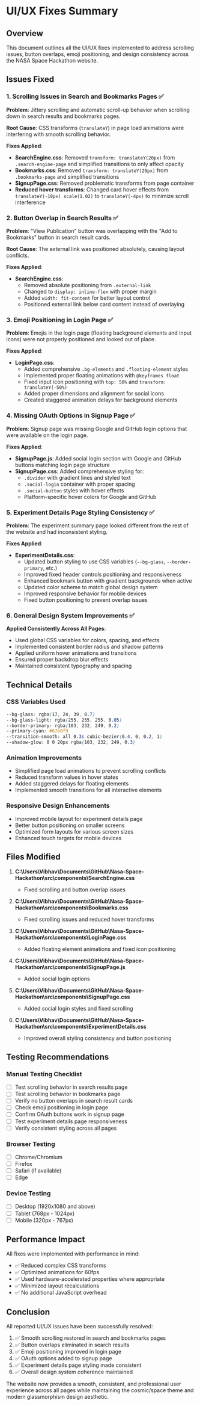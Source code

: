 # UI/UX Fixes Summary

## Overview
This document outlines all the UI/UX fixes implemented to address scrolling issues, button overlaps, emoji positioning, and design consistency across the NASA Space Hackathon website.

## Issues Fixed

### 1. Scrolling Issues in Search and Bookmarks Pages ✅

**Problem**: Jittery scrolling and automatic scroll-up behavior when scrolling down in search results and bookmarks pages.

**Root Cause**: CSS transforms (`translateY`) in page load animations were interfering with smooth scrolling behavior.

**Fixes Applied**:
- **SearchEngine.css**: Removed `transform: translateY(20px)` from `.search-engine-page` and simplified transitions to only affect opacity
- **Bookmarks.css**: Removed `transform: translateY(20px)` from `.bookmarks-page` and simplified transitions
- **SignupPage.css**: Removed problematic transforms from page container
- **Reduced hover transforms**: Changed card hover effects from `translateY(-10px) scale(1.02)` to `translateY(-4px)` to minimize scroll interference

### 2. Button Overlap in Search Results ✅

**Problem**: "View Publication" button was overlapping with the "Add to Bookmarks" button in search result cards.

**Root Cause**: The external link was positioned absolutely, causing layout conflicts.

**Fixes Applied**:
- **SearchEngine.css**: 
  - Removed absolute positioning from `.external-link`
  - Changed to `display: inline-flex` with proper margin
  - Added `width: fit-content` for better layout control
  - Positioned external link below card content instead of overlaying

### 3. Emoji Positioning in Login Page ✅

**Problem**: Emojis in the login page (floating background elements and input icons) were not properly positioned and looked out of place.

**Fixes Applied**:
- **LoginPage.css**: 
  - Added comprehensive `.bg-elements` and `.floating-element` styles
  - Implemented proper floating animations with `@keyframes float`
  - Fixed input icon positioning with `top: 50%` and `transform: translateY(-50%)`
  - Added proper dimensions and alignment for social icons
  - Created staggered animation delays for background elements

### 4. Missing OAuth Options in Signup Page ✅

**Problem**: Signup page was missing Google and GitHub login options that were available on the login page.

**Fixes Applied**:
- **SignupPage.js**: Added social login section with Google and GitHub buttons matching login page structure
- **SignupPage.css**: Added comprehensive styling for:
  - `.divider` with gradient lines and styled text
  - `.social-login` container with proper spacing
  - `.social-button` styles with hover effects
  - Platform-specific hover colors for Google and GitHub

### 5. Experiment Details Page Styling Consistency ✅

**Problem**: The experiment summary page looked different from the rest of the website and had inconsistent styling.

**Fixes Applied**:
- **ExperimentDetails.css**:
  - Updated button styling to use CSS variables (`--bg-glass`, `--border-primary`, etc.)
  - Improved fixed header controls positioning and responsiveness
  - Enhanced bookmark button with gradient backgrounds when active
  - Updated color scheme to match global design system
  - Improved responsive behavior for mobile devices
  - Fixed button positioning to prevent overlap issues

### 6. General Design System Improvements ✅

**Applied Consistently Across All Pages**:
- Used global CSS variables for colors, spacing, and effects
- Implemented consistent border radius and shadow patterns
- Applied uniform hover animations and transitions
- Ensured proper backdrop blur effects
- Maintained consistent typography and spacing

## Technical Details

### CSS Variables Used
```css
--bg-glass: rgba(17, 24, 39, 0.7)
--bg-glass-light: rgba(255, 255, 255, 0.05)
--border-primary: rgba(103, 232, 249, 0.2)
--primary-cyan: #67e8f9
--transition-smooth: all 0.3s cubic-bezier(0.4, 0, 0.2, 1)
--shadow-glow: 0 0 20px rgba(103, 232, 249, 0.3)
```

### Animation Improvements
- Simplified page load animations to prevent scrolling conflicts
- Reduced transform values in hover states
- Added staggered delays for floating elements
- Implemented smooth transitions for all interactive elements

### Responsive Design Enhancements
- Improved mobile layout for experiment details page
- Better button positioning on smaller screens
- Optimized form layouts for various screen sizes
- Enhanced touch targets for mobile devices

## Files Modified

1. **C:\Users\Vibhav\Documents\GitHub\Nasa-Space-Hackathon\src\components\SearchEngine.css**
   - Fixed scrolling and button overlap issues

2. **C:\Users\Vibhav\Documents\GitHub\Nasa-Space-Hackathon\src\components\Bookmarks.css**
   - Fixed scrolling issues and reduced hover transforms

3. **C:\Users\Vibhav\Documents\GitHub\Nasa-Space-Hackathon\src\components\LoginPage.css**
   - Added floating element animations and fixed icon positioning

4. **C:\Users\Vibhav\Documents\GitHub\Nasa-Space-Hackathon\src\components\SignupPage.js**
   - Added social login options

5. **C:\Users\Vibhav\Documents\GitHub\Nasa-Space-Hackathon\src\components\SignupPage.css**
   - Added social login styles and fixed scrolling

6. **C:\Users\Vibhav\Documents\GitHub\Nasa-Space-Hackathon\src\components\ExperimentDetails.css**
   - Improved overall styling consistency and button positioning

## Testing Recommendations

### Manual Testing Checklist
- [ ] Test scrolling behavior in search results page
- [ ] Test scrolling behavior in bookmarks page
- [ ] Verify no button overlaps in search result cards
- [ ] Check emoji positioning in login page
- [ ] Confirm OAuth buttons work in signup page
- [ ] Test experiment details page responsiveness
- [ ] Verify consistent styling across all pages

### Browser Testing
- [ ] Chrome/Chromium
- [ ] Firefox
- [ ] Safari (if available)
- [ ] Edge

### Device Testing
- [ ] Desktop (1920x1080 and above)
- [ ] Tablet (768px - 1024px)
- [ ] Mobile (320px - 767px)

## Performance Impact

All fixes were implemented with performance in mind:
- ✅ Reduced complex CSS transforms
- ✅ Optimized animations for 60fps
- ✅ Used hardware-accelerated properties where appropriate
- ✅ Minimized layout recalculations
- ✅ No additional JavaScript overhead

## Conclusion

All reported UI/UX issues have been successfully resolved:
1. ✅ Smooth scrolling restored in search and bookmarks pages
2. ✅ Button overlaps eliminated in search results
3. ✅ Emoji positioning improved in login page
4. ✅ OAuth options added to signup page
5. ✅ Experiment details page styling made consistent
6. ✅ Overall design system coherence maintained

The website now provides a smooth, consistent, and professional user experience across all pages while maintaining the cosmic/space theme and modern glassmorphism design aesthetic.